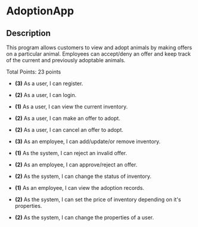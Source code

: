 # AdoptionApp

## Description
This program allows customers to view and adopt animals by making offers on a particular animal. Employees can accept/deny an offer and keep track of the current and previously adoptable animals.

Total Points: 23 points

* **(3)** As a user, I can register. 

* **(2)** As a user, I can login.

* **(1)** As a user, I can view the current inventory.

* **(2)** As a user, I can make an offer to adopt.

* **(2)** As a user, I can cancel an offer to adopt.

* **(3)** As an employee, I can add/update/or remove inventory.

* **(1)** As the system, I can reject an invalid offer.

* **(2)** As an employee, I can approve/reject an offer.

* **(2)** As the system, I can change the status of inventory.

* **(1)** As an employee, I can view the adoption records.

* **(2)** As the system, I can set the price of inventory depending on it's properties.

* **(2)** As the system, I can change the properties of a user.
